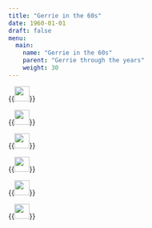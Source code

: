 ```yaml
---
title: "Gerrie in the 60s"
date: 1960-01-01
draft: false
menu:
  main:
    name: "Gerrie in the 60s"
    parent: "Gerrie through the years"
    weight: 30
---
```




{{<image width="30em" frame="true" caption="1963" src="/img/1960s/1963.jpg" >}}

{{<image width="30em" frame="true" caption="Demars wedding, 1963" src="/img/1960s/1963_DEMARS_WEDDING.jpg" >}}

{{<image width="30em" frame="true" caption="Gerrie and Lorraine at Lorraine's wedding, 1963" src="/img/1960s/1963_Gerrie_and_Lorraine_Wedding.jpg" >}}

{{<image width="30em" frame="true" caption="Demars wedding, 1963" src="/img/1960s/1963_TERRY_LORRAINE_WEDDING.jpg" >}}

{{<image width="30em" frame="true" caption="Larry's wedding, 1965" src="/img/1960s/1965.jpg" >}}

{{<image width="30em" frame="true" caption="1969" src="/img/1960s/1969a.jpg" >}}
